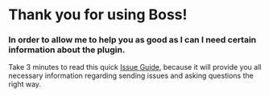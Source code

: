 # Thank you for using Boss!

### In order to allow me to help you as good as I can I need certain information about the plugin.

Take 3 minutes to read this quick [Issue Guide](https://github.com/kangarko/Boss/wiki/Getting-Help-the-Right-Way), because it will provide you all necessary information regarding sending issues and asking questions the right way.
